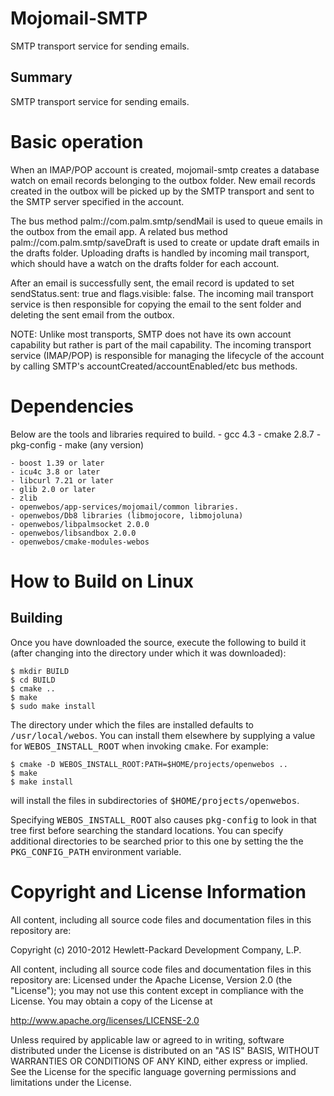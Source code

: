 Mojomail-SMTP
==============

SMTP transport service for sending emails.

Summary
----------
SMTP transport service for sending emails.

# Basic operation

When an IMAP/POP account is created, mojomail-smtp creates a database watch
on email records belonging to the outbox folder. New email records created
in the outbox will be picked up by the SMTP transport and sent to the SMTP
server specified in the account.

The bus method palm://com.palm.smtp/sendMail is used to queue emails in
the outbox from the email app. A related bus method
palm://com.palm.smtp/saveDraft is used to create or update draft emails
in the drafts folder. Uploading drafts is handled by incoming mail
transport, which should have a watch on the drafts folder for each account.

After an email is successfully sent, the email record is updated to set
sendStatus.sent: true and flags.visible: false. The incoming mail transport
service is then responsible for copying the email to the sent folder
and deleting the sent email from the outbox.

NOTE: Unlike most transports, SMTP does not have its own account capability
but rather is part of the mail capability. The incoming transport service
(IMAP/POP) is responsible for managing the lifecycle of the account by
calling SMTP's accountCreated/accountEnabled/etc bus methods.

Dependencies
============
Below are the tools and libraries required to build.
	- gcc 4.3
	- cmake 2.8.7 
	- pkg-config
	- make (any version)

	- boost 1.39 or later
	- icu4c 3.8 or later
	- libcurl 7.21 or later
	- glib 2.0 or later
	- zlib
	- openwebos/app-services/mojomail/common libraries.
	- openwebos/Db8 libraries (libmojocore, libmojoluna)
	- openwebos/libpalmsocket 2.0.0
	- openwebos/libsandbox 2.0.0
	- openwebos/cmake-modules-webos

How to Build on Linux
=====================

## Building

Once you have downloaded the source, execute the following to build it (after
changing into the directory under which it was downloaded):

    $ mkdir BUILD
    $ cd BUILD
    $ cmake ..
    $ make
    $ sudo make install

The directory under which the files are installed defaults to
<tt>/usr/local/webos</tt>.
You can install them elsewhere by supplying a value for
<tt>WEBOS_INSTALL_ROOT</tt>
when invoking <tt>cmake</tt>. For example:

    $ cmake -D WEBOS_INSTALL_ROOT:PATH=$HOME/projects/openwebos ..
    $ make
    $ make install

will install the files in subdirectories of <tt>$HOME/projects/openwebos</tt>.

Specifying <tt>WEBOS_INSTALL_ROOT</tt> also causes <tt>pkg-config</tt> to look
in that tree first before searching the standard locations. You can specify
additional directories to be searched prior to this one by setting the
the <tt>PKG_CONFIG_PATH</tt> environment variable.

# Copyright and License Information

All content, including all source code files and documentation files in this repository are: 

 Copyright (c) 2010-2012 Hewlett-Packard Development Company, L.P.

All content, including all source code files and documentation files in this repository are:
Licensed under the Apache License, Version 2.0 (the "License");
you may not use this content except in compliance with the License.
You may obtain a copy of the License at

http://www.apache.org/licenses/LICENSE-2.0

Unless required by applicable law or agreed to in writing, software
distributed under the License is distributed on an "AS IS" BASIS,
WITHOUT WARRANTIES OR CONDITIONS OF ANY KIND, either express or implied.
See the License for the specific language governing permissions and
limitations under the License.